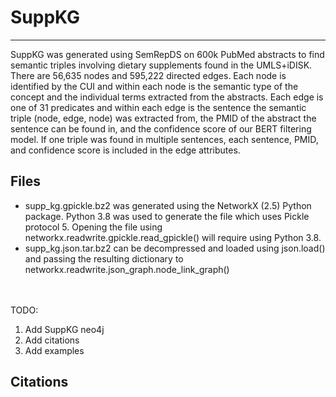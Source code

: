 # SuppKG
---

SuppKG was generated using SemRepDS on 600k PubMed abstracts to find semantic triples involving dietary supplements found in the UMLS+iDISK. There are 56,635 nodes and 595,222 directed edges. Each node is identified by the CUI and within each node is the semantic type of the concept and the individual terms extracted from the abstracts. Each edge is one of 31 predicates and within each edge is the sentence the semantic triple (node, edge, node) was extracted from, the PMID of the abstract the sentence can be found in, and the confidence score of our BERT filtering model. If one triple was found in multiple sentences, each sentence, PMID, and confidence score is included in the edge attributes.
<br>
## Files
* supp_kg.gpickle.bz2 was generated using the NetworkX (2.5) Python package. Python 3.8 was used to generate the file which uses Pickle protocol 5. Opening the file using networkx.readwrite.gpickle.read_gpickle() will require using Python 3.8.
* supp_kg.json.tar.bz2 can be decompressed and loaded using json.load() and passing the resulting dictionary to networkx.readwrite.json_graph.node_link_graph()

<br><br>
TODO:
1) Add SuppKG neo4j
2) Add citations
3) Add examples


## Citations
